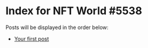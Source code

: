 # Index for NFT World #5538
Posts will be displayed in the order below:

- [Your first post](./001-first.md)


